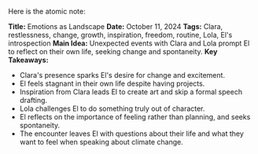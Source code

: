 Here is the atomic note:

**Title:** Emotions as Landscape
**Date:** October 11, 2024
**Tags:** Clara, restlessness, change, growth, inspiration, freedom, routine, Lola, El's introspection
**Main Idea:** Unexpected events with Clara and Lola prompt El to reflect on their own life, seeking change and spontaneity.
**Key Takeaways:**

* Clara's presence sparks El's desire for change and excitement.
* El feels stagnant in their own life despite having projects.
* Inspiration from Clara leads El to create art and skip a formal speech drafting.
* Lola challenges El to do something truly out of character.
* El reflects on the importance of feeling rather than planning, and seeks spontaneity.
* The encounter leaves El with questions about their life and what they want to feel when speaking about climate change.